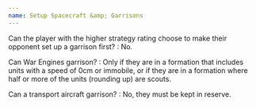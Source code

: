 ```yaml
---
name: Setup Spacecraft &amp; Garrisons
---
```

Can the player with the higher strategy rating choose to make their opponent set up a garrison first?
: No.

Can War Engines garrison?
: Only if they are in a formation that includes units with a speed of 0cm or immobile, or if they are in a formation where half or more of the units (rounding up) are scouts.

Can a transport aircraft garrison?
: No, they must be kept in reserve.